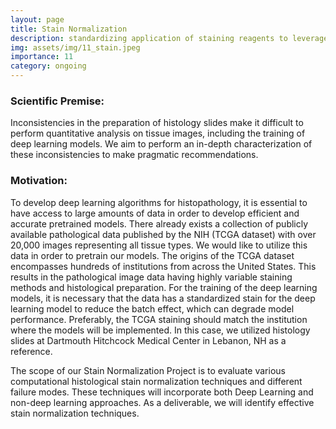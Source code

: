 ```yaml
---
layout: page
title: Stain Normalization
description: standardizing application of staining reagents to leverage external data
img: assets/img/11_stain.jpeg
importance: 11
category: ongoing
---
```


### Scientific Premise:

Inconsistencies in the preparation of histology slides make it difficult to perform quantitative analysis on tissue images, including the training of deep learning models. We aim to perform an in-depth characterization of these inconsistencies to make pragmatic recommendations.

### Motivation:

To develop deep learning algorithms for histopathology, it is essential to have access to large amounts of data in order to develop efficient and accurate pretrained models.  There already exists a collection of publicly available pathological data published by the NIH (TCGA dataset) with over 20,000 images representing all tissue types. We would like to utilize this data in order to pretrain our models. The origins of the TCGA dataset encompasses hundreds of institutions from across the United States. This results in the pathological image data having highly variable staining methods and histological preparation. For the training of the deep learning models, it is necessary that the data has a standardized stain for the deep learning model to reduce the batch effect, which can degrade model performance. Preferably, the TCGA staining should match the institution where the models will be implemented. In this case, we utilized histology slides at Dartmouth Hitchcock Medical Center in Lebanon, NH as a reference.

The scope of our Stain Normalization Project is to evaluate various computational histological stain normalization techniques and different failure modes. These techniques will incorporate both Deep Learning and non-deep learning approaches. As a deliverable, we will identify effective stain normalization techniques.
